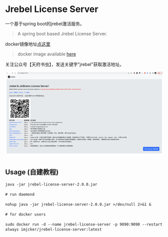 # Jrebel License Server

一个基于spring boot的jrebel激活服务。  

> A spring boot based Jrebel License Server.  

docker镜像地址[点这里](https://hub.docker.com/repository/docker/imjcker/jrebel-license-server)  

> docker image available [here](https://hub.docker.com/repository/docker/imjcker/jrebel-license-server)

关注公众号【天府书虫】，发送关键字"jrebel"获取激活地址。  


![usage](/index.png)
## Usage (自建教程)


```shell script
java -jar jrebel-license-server-2.0.0.jar 

# run daemond

nohup java -jar jrebel-license-server-2.0.0.jar >/dev/null 2>&1 &

# for docker users

sudo docker run -d --name jrebel-license-server -p 9090:9090 --restart always imjcker/jrebel-license-server:latest

```

[license]: https://www.apache.org/licenses/LICENSE-2.0

